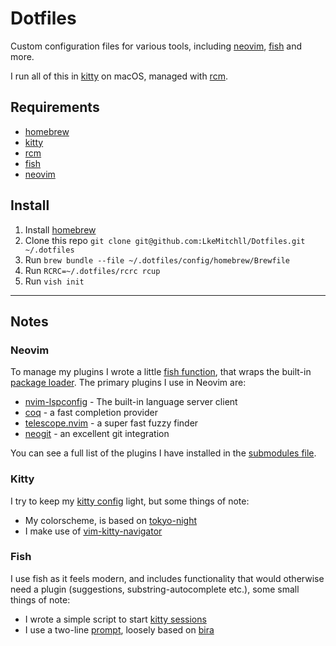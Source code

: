 # Dotfiles

Custom configuration files for various tools, including [neovim], [fish] and more.

I run all of this in [kitty] on macOS, managed with [rcm].

## Requirements

- [homebrew]
- [kitty]
- [rcm]
- [fish]
- [neovim]

## Install

1. Install [homebrew]
2. Clone this repo `git clone git@github.com:LkeMitchll/Dotfiles.git ~/.dotfiles`
3. Run `brew bundle --file ~/.dotfiles/config/homebrew/Brewfile`
4. Run `RCRC=~/.dotfiles/rcrc rcup`
5. Run `vish init`

[neovim]: https://neovim.io
[kitty]: https://github.com/kovidgoyal/kitty
[homebrew]: https://brew.sh
[rcm]: https://github.com/thoughtbot/rcm
[fish]: https://fishshell.com

------------------------------------------------------------------------

## Notes

### Neovim

To manage my plugins I wrote a little [fish function], that wraps the built-in
[package loader]. The primary plugins I use in Neovim are:

- [nvim-lspconfig] - The built-in language server client
- [coq] - a fast completion provider
- [telescope.nvim] - a super fast fuzzy finder
- [neogit] - an excellent git integration

You can see a full list of the plugins I have installed in the [submodules file].

[fish function]: https://github.com/LkeMitchll/Dotfiles/blob/main/config/fish/functions/vish.fish
[package loader]: https://neovim.io/doc/user/repeat.html#using-scripts
[nvim-lspconfig]: https://github.com/neovim/nvim-lspconfig
[coq]: https://github.com/ms-jpq/coq_nvim
[telescope.nvim]: https://github.com/nvim-telescope/telescope.nvim
[neogit]: https://github.com/TimUntersberger/neogit
[submodules file]: https://github.com/LkeMitchll/Dotfiles/blob/main/.gitmodules

### Kitty

I try to keep my [kitty config] light, but some things of note:

- My colorscheme, is based on [tokyo-night]
- I make use of [vim-kitty-navigator]

[kitty config]: https://github.com/LkeMitchll/Dotfiles/blob/main/config/kitty/kitty.conf
[tokyo-night]: https://github.com/folke/tokyonight.nvim/tree/main/extras
[vim-kitty-navigator]: https://github.com/knubie/vim-kitty-navigator

### Fish

I use fish as it feels modern, and includes functionality that would otherwise
need a plugin (suggestions, substring-autocomplete etc.), some small things of
note:

- I wrote a simple script to start [kitty sessions]
- I use a two-line [prompt], loosely based on [bira]

[kitty sessions]: https://github.com/LkeMitchll/Dotfiles/blob/main/config/fish/functions/session.fish
[prompt]: https://github.com/LkeMitchll/Dotfiles/blob/main/config/fish/functions/fish_prompt.fish
[bira]: https://github.com/ohmyzsh/ohmyzsh/wiki/Themes#bira
